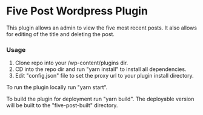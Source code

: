 # Five Post Wordpress Plugin #

This plugin allows an admin to view the five most recent posts.  It also allows for editing of the title and deleting the post.

### Usage ###

1. Clone repo into your /wp-content/plugins dir.
2. CD into the repo dir and run "yarn install" to install all dependencies.
3. Edit "config.json" file to set the proxy url to your plugin install directory.

To run the plugin locally run "yarn start".

To build the plugin for deployment run "yarn build". The deployable version will be built to the "five-post-built" directory.

